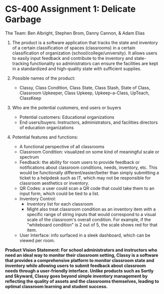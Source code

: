 # CS-400 Assignment 1: Delicate Garbage
The Team: Ben Albright, Stephen Brom, Danny Cannon, & Adam Elias

1.  The product is a software application that tracks the state and inventory of a certain classification of spaces (classrooms) in a certain classification of organization (school/college/university). It allows users to easily input feedback and contribute to the inventory and state-tracking functionality so administrators can ensure the facilities are kept in a standardized and high-quality state with sufficient supplies.
 
2.  Possible names of the product:
     - Classy, Class Condition, Class State, Class Stash, State of Class, Classroom Upkeeper, Class Upkeep, Upkeep-a-Class, UpTeach, ClassKeep
 
3.  Who are the potential customers, end users or buyers
     - Potential customers: Educational organizations
     - End users/buyers: Instructors, administrators, and facilities directors of education organizations
 
4. Potential features and functions:
     - A functional perspective of all classrooms
     - Classroom Condition: visualized on some kind of meaningful scale or spectrum
     - Feedback: the ability for room users to provide feedback or notifications about classroom conditions, needs, inventory, etc. This would be functionally different/easier/better than simply submitting a ticket to a helpdesk such as IT, which may not be responsible for classroom aesthetics or inventory.
     - QR Codes: a user could scan a QR code that could take them to an input form, which could be tied to a list.
     - Inventory Control:
          - Inventory list for each classroom
          - Might also treat classroom condition as an inventory item with a specific range of string inputs that would correspond to a visual scale of the classroom's overall condition. For example, if the "whiteboard condition" is 2 out of 5, the scale shows red for that item.
     - User Interface: info surfaced in a sleek dashboard, which can be viewed per room.

**Product Vision Statement: For school administrators and instructors who need an ideal way to monitor their classroom setting, Classy is a software that provides a comprehensive platform to monitor classroom state and inventory while allowing users to submit feedback about classroom needs through a user-friendly interface. Unlike products such as Sortly and Skyward, Classy goes beyond simple inventory management by reflecting the quality of assets and the classrooms themselves, leading to optimal classroom learning and student success.**
